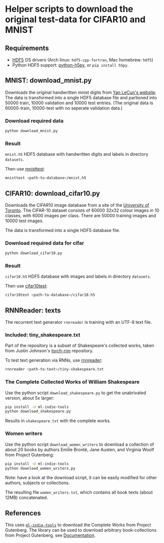 # Helper scripts to download the original test-data for CIFAR10 and MNIST

## Requirements

* [HDF5](https://support.hdfgroup.org/HDF5/) OS drivers (Arch linux: ```hdf5-cpp-fortran```, Mac homebrew: ```hdf5```)
* Python HDF5 support: [python-h5py](http://docs.h5py.org/en/latest/index.html), or ```pip install h5py```.

## MNIST: download_mnist.py

Downloads the original handwritten mnist digits from [Yan LeCun's website](http://yann.lecun.com/exdb/mnist/).
The data is transformed into a single HDF5 database file and partioned into 50000 train, 10000 validation and 10000 test entries. (The original data is 60000-train, 10000-test with no seperate validation data.)

### Download required data

```bash
python download_mnist.py
```

### Result

```mnist.h5``` HDF5 database with handwritten digits and labels in directory ```datasets```.

Then use [mnisttest](../cpmnist/):

```bash
mnisttest <path-to-database>/mnist.h5
```

## CIFAR10: download_cifar10.py

Downloads the CIFAR10 image database from a site of the [University of Toronto](http://www.cs.toronto.edu/~kriz/cifar.html). The CIFAR-10 dataset consists of 60000 32x32 colour images in 10 classes, with 6000 images per class. There are 50000 training images and 10000 test images.

The data is transformed into a single HDF5 database file.

### Download required data for cifar

```bash
python download_cifar10.py
```

### Result

```cifar10.h5``` HDF5 database with images and labels in directory ```datasets```.

Then use [cifar10test](../cpcifar10/):

```bash
cifar10test <path-to-database>/cifar10.h5
```

## RNNReader: texts

The recurrent text generator `rnnreader` is training with an UTF-8 text file.

### Included: tiny_shakespeare.txt

Part of the repository is a subset of Shakespeare's collected works, taken
from Justin Johnson's [torch-rnn](https://github.com/jcjohnson/torch-rnn/blob/master/data/tiny-shakespeare.txt) repository.

To test text generation via RNNs, use [rnnreader](../rnnreader):

```bash
rnnreader <path-to-text>/tiny-shakespeare.txt
```
### The Complete Collected Works of William Shakespeare

Use the python script `download_shakespeare.py` to get the unabrivated version, about 5x larger:

```bash
pip install -U ml-indie-tools
python download_shakespeare.py
```

Results in `shakespeare.txt` with the complete works.

### Women writers

Use the python script `download_women_writers` to download a collection of about 20 books by
authors Emilie Brontë, Jane Austen, and Virginia Woolf from Project Gutenberg:

```bash
pip install -U ml-indie-tools
python download_women_writers.py
```

Note: have a look at the download script, it can be easily modified for other authors, subjects or collections.

The resulting file `women_writers.txt`, which contains all book texts (about 12MB) concatenated.

## References

This uses [`ml-indie-tools`](https://github.com/domschl/ml-indie-tools) to download the Complete Works from Project Gutenberg.
The library can be used to download arbitrary book-collections from Project Gutenberg, see [Documentation](https://github.com/domschl/ml-indie-tools#gutenberg_dataset).
